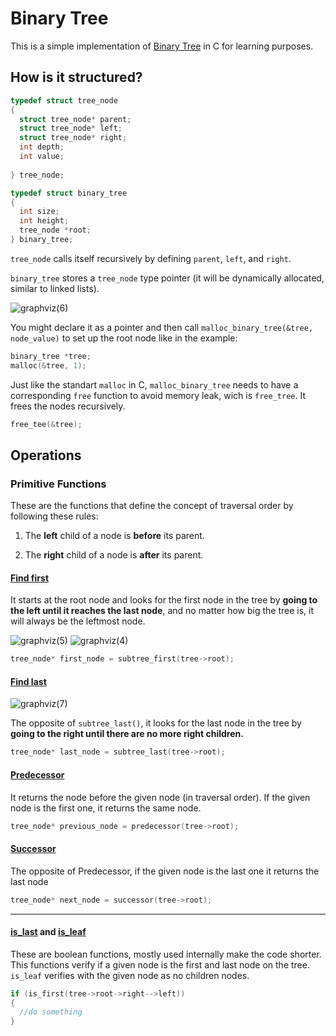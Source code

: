 # Binary Tree

This is a simple implementation of [Binary Tree](/data_structs/trees/binary_search_tree.c) in C for learning purposes.

## How is it structured?

```C
typedef struct tree_node
{
  struct tree_node* parent;
  struct tree_node* left;
  struct tree_node* right;
  int depth;
  int value;
  
} tree_node;

typedef struct binary_tree
{
  int size;
  int height;
  tree_node *root;
} binary_tree;
```
`tree_node` calls itself recursively by defining `parent`, `left`, and `right`.

`binary_tree` stores a `tree_node` type pointer (it will be dynamically allocated, similar to linked lists).

![graphviz(6)](https://github.com/lusan23/study-log/assets/142463065/4f766d46-f0b3-4022-8a94-c73457b5760a)

You might declare it as a pointer and then call `malloc_binary_tree(&tree, node_value)` to set up the root node like in the example:

```C
binary_tree *tree; 
malloc(&tree, 1);
```
Just like the standart `malloc` in C, `malloc_binary_tree` needs to have a corresponding `free` function to avoid memory leak, wich is `free_tree`. It frees the nodes recursively.

```C
free_tee(&tree);
```

## Operations

### Primitive Functions 

These are the functions that define the concept of traversal order by following these rules:

1. The **left** child of a node is **before** its parent.

2. The **right** child of a node is **after** its parent.

#### [Find first](https://github.com/lusan23/study-log/blob/subtree_prvts/data_structs/trees/private_func.c#L17)

It starts at the root node and looks for the first node in the tree by **going to the left until it reaches the last node**, 
and no matter how big the tree is, it will always be the leftmost node.

![graphviz(5)](https://github.com/lusan23/study-log/assets/142463065/2728f757-84b6-4b89-b902-90b28f057970)
![graphviz(4)](https://github.com/lusan23/study-log/assets/142463065/75f5a113-50c8-4a93-b78b-0d616ee36376)

```C
tree_node* first_node = subtree_first(tree->root);
```


#### [Find last](https://github.com/lusan23/study-log/blob/subtree_prvts/data_structs/trees/private_func.c#L33)
![graphviz(7)](https://github.com/lusan23/study-log/assets/142463065/0a8a9dda-cb65-42cb-bad2-c05552a2fa6c)

The opposite of `subtree_last()`, it looks for the last node in the tree by **going to the right until there are no more right children.**


```C
tree_node* last_node = subtree_last(tree->root);
```

#### [Predecessor](https://github.com/lusan23/study-log/blob/subtree_prvts/data_structs/trees/private_func.c#L68)
It returns the node before the given node (in traversal order). If the given node is the first one, it returns the same node.

```C
tree_node* previous_node = predecessor(tree->root);
```

#### [Successor](https://github.com/lusan23/study-log/blob/subtree_prvts/data_structs/trees/private_func.c#L118)
The opposite of Predecessor, if the given node is the last one it returns the last node 

```C
tree_node* next_node = successor(tree->root);
```
---

#### [is_last](https://github.com/lusan23/study-log/blob/subtree_prvts/data_structs/trees/private_func.c#L103) and [is_leaf](https://github.com/lusan23/study-log/blob/subtree_prvts/data_structs/trees/private_func.c#L177)
These are boolean functions, mostly used internally make the code shorter.
This functions verify if a given node is the first and last node on the tree. `is_leaf` verifies with the given node as no children nodes.

```C
if (is_first(tree->root->right-->left))
{
  //do something
}
```
